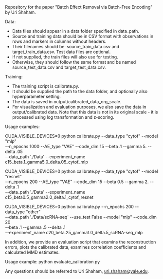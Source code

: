 

Repository for the paper "Batch Effect Removal via Batch-Free Encoding" by Uri Shaham.

Data:
* Data files should appear in a data folder specified in data_path.
* Source and training data should be in CSV format with observations in rows and markers in columns without headers. 
* Their filenames should be: source_train_data.csv and target_train_data.csv. Test data files are optional. 
* If not supplied, the train files will also use for testing. 
* Otherwise, they should follow the same format and be named source_test_data.csv and target_test_data.csv.

Training:
* The training script is calibrate.py. 
* It should be supplied the path to the data folder, and optionally also hyperparameter setting.
* The data is saved in output/calibrated_data_org_scale.
* For visualization and evaluation purposes, we also save the data in output/calibrated data. Note that this data is not in its original scale - it is processed using log transformation and z-scoring.


Usage examples:

CUDA_VISIBLE_DEVICES=0 python calibrate.py --data_type "cytof" --model "mlp" \
--n_epochs 1000 --AE_type "VAE" --code_dim 15 --beta .1 --gamma 5. --delta .05 \
--data_path './Data'  --experiment_name c15_beta.1_gamma5.0_delta.05_cytof_mlp


CUDA_VISIBLE_DEVICES=0 python calibrate.py --data_type "cytof" --model "resnet"\
 --n_epochs 200 --AE_type "VAE" --code_dim 15 --beta 0.5 --gamma 2. --delta .1 \
 --data_path './Data' --experiment_name c15_beta0.5_gamma2.0_delta.1_cytof_resnet

CUDA_VISIBLE_DEVICES=0 python calibrate.py --n_epochs 200 --data_type "other" \
--data_path './Data/scRNA-seq' --use_test False --model "mlp" --code_dim 20 \
--beta .1 --gamma .5 --delta .1 \
--experiment_name c20_beta.25_gamma1.0_delta.5_scRNA-seq_mlp



In addition, we provide an evaluation script that examins the reconstruction errors, plots the calibrated data, examines correlation coefficients and calculated MMD estimates.

Usage example:
python evaluate_calibration.py



Any questions should be referred to Uri Shaham, uri.shaham@yale.edu.
